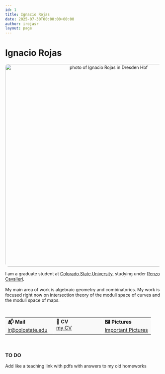 ```yaml
---
id: 1
title: Ignacio Rojas
date: 2025-07-30T00:00:00+00:00
author: irojasr
layout: page
---
```

# Ignacio Rojas
<div style="text-align: center;">
  <img src="https://cdn.discordapp.com/attachments/980723299384426526/1400032446682234890/92c5b916-1d09-4484-bd38-3e3f32a3ac991.jpg?ex=688b2952&is=6889d7d2&hm=c2a4925c08114ab871cee8b8b044af69b76663425f44dfe3b897c845a50af725&" width="650pt" alt="photo of Ignacio Rojas in Dresden Hbf" style="border-radius: 10px;" />
</div>

<div style="max-width: 800px; margin: 0 auto; padding-top: 1em;">
  I am a graduate student at <a href="https://mathematics.colostate.edu">Colorado State University</a>, 
  studying under <a href="https://sites.google.com/view/renzocavalieri/">Renzo Cavalieri</a>.
  <br /><br />
  My main area of work is algebraic geometry and combinatorics. My work is focused right now on 
  intersection theory of the moduli space of curves and the moduli space of maps.
</div>

&nbsp;

<table width="100%" cellpadding="10" cellspacing="10" border="0">
  <tr>
    <td valign="top" width="33%" style="background-color:#f9f9f9; border-radius:10px;">
      <strong>📬 Mail</strong><br />
      <a href="mailto:ir@colostate.edu">ir@colostate.edu</a>
    </td>
    <td valign="top" width="33%" style="background-color:#f9f9f9; border-radius:10px;">
      <strong>📄 CV</strong><br />
      <a href="cvJIRReng.pdf" target="_blank">my CV</a>
    </td>
    <td valign="top" width="33%" style="background-color:#f9f9f9; border-radius:10px;">
      <strong>🖼️ Pictures</strong><br />
      <a href="pics.md">Important Pictures</a>
    </td>
  </tr>
</table>

&nbsp;

<h3>TO DO</h3>
<p>Add like a teaching link with pdfs with answers to my old homeworks</p>
